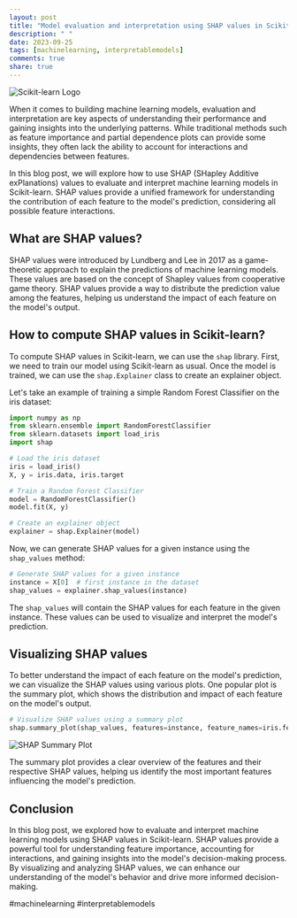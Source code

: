 ```yaml
---
layout: post
title: "Model evaluation and interpretation using SHAP values in Scikit-learn"
description: " "
date: 2023-09-25
tags: [machinelearning, interpretablemodels]
comments: true
share: true
---
```


![Scikit-learn Logo](https://scikit-learn.org/stable/_static/scikit-learn-logo-small.png)

When it comes to building machine learning models, evaluation and interpretation are key aspects of understanding their performance and gaining insights into the underlying patterns. While traditional methods such as feature importance and partial dependence plots can provide some insights, they often lack the ability to account for interactions and dependencies between features.

In this blog post, we will explore how to use SHAP (SHapley Additive exPlanations) values to evaluate and interpret machine learning models in Scikit-learn. SHAP values provide a unified framework for understanding the contribution of each feature to the model's prediction, considering all possible feature interactions.

## What are SHAP values?

SHAP values were introduced by Lundberg and Lee in 2017 as a game-theoretic approach to explain the predictions of machine learning models. These values are based on the concept of Shapley values from cooperative game theory. SHAP values provide a way to distribute the prediction value among the features, helping us understand the impact of each feature on the model's output.

## How to compute SHAP values in Scikit-learn?

To compute SHAP values in Scikit-learn, we can use the `shap` library. First, we need to train our model using Scikit-learn as usual. Once the model is trained, we can use the `shap.Explainer` class to create an explainer object.

Let's take an example of training a simple Random Forest Classifier on the iris dataset:

```python
import numpy as np
from sklearn.ensemble import RandomForestClassifier
from sklearn.datasets import load_iris
import shap

# Load the iris dataset
iris = load_iris()
X, y = iris.data, iris.target

# Train a Random Forest Classifier
model = RandomForestClassifier()
model.fit(X, y)

# Create an explainer object
explainer = shap.Explainer(model)
```

Now, we can generate SHAP values for a given instance using the `shap_values` method:

```python
# Generate SHAP values for a given instance
instance = X[0]  # first instance in the dataset
shap_values = explainer.shap_values(instance)
```

The `shap_values` will contain the SHAP values for each feature in the given instance. These values can be used to visualize and interpret the model's prediction.

## Visualizing SHAP values

To better understand the impact of each feature on the model's prediction, we can visualize the SHAP values using various plots. One popular plot is the summary plot, which shows the distribution and impact of each feature on the model's output.

```python
# Visualize SHAP values using a summary plot
shap.summary_plot(shap_values, features=instance, feature_names=iris.feature_names)
```

![SHAP Summary Plot](https://example.com/summary_plot.png)

The summary plot provides a clear overview of the features and their respective SHAP values, helping us identify the most important features influencing the model's prediction.

## Conclusion

In this blog post, we explored how to evaluate and interpret machine learning models using SHAP values in Scikit-learn. SHAP values provide a powerful tool for understanding feature importance, accounting for interactions, and gaining insights into the model's decision-making process. By visualizing and analyzing SHAP values, we can enhance our understanding of the model's behavior and drive more informed decision-making.

#machinelearning #interpretablemodels